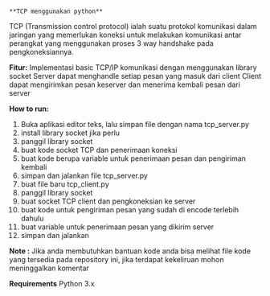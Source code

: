                                                                                                       **TCP menggunakan python**
TCP (Transmission control protocol) ialah suatu protokol komunikasi dalam jaringan yang memerlukan koneksi untuk melakukan komunikasi antar perangkat yang menggunakan proses 3 way handshake pada pengkoneksiannya.

**Fitur:**
Implementasi basic TCP/IP komunikasi dengan menggunakan library socket 
Server dapat menghandle setiap pesan yang masuk dari client
Client dapat mengirimkan pesan keserver dan menerima kembali pesan dari server

**How to run:**
1. Buka aplikasi editor teks, lalu simpan file dengan nama tcp_server.py
2. install library socket jika perlu
3. panggil library socket
4. buat kode socket TCP dan penerimaan koneksi 
5. buat kode berupa variable untuk penerimaan pesan dan pengiriman kembali  
6. simpan dan jalankan file tcp_server.py
7. buat file baru tcp_client.py
8. panggil library socket
9. buat socket TCP client dan pengkoneksian ke server
10. buat kode untuk pengiriman pesan yang sudah di encode terlebih dahulu
11. buat variable untuk penerimaan pesan yang dikirim server
12. simpan dan jalankan
    
**Note :**
Jika anda membutuhkan bantuan kode anda bisa melihat file kode yang tersedia pada repository ini, jika terdapat kekeliruan mohon meninggalkan komentar 

**Requirements**
Python 3.x
